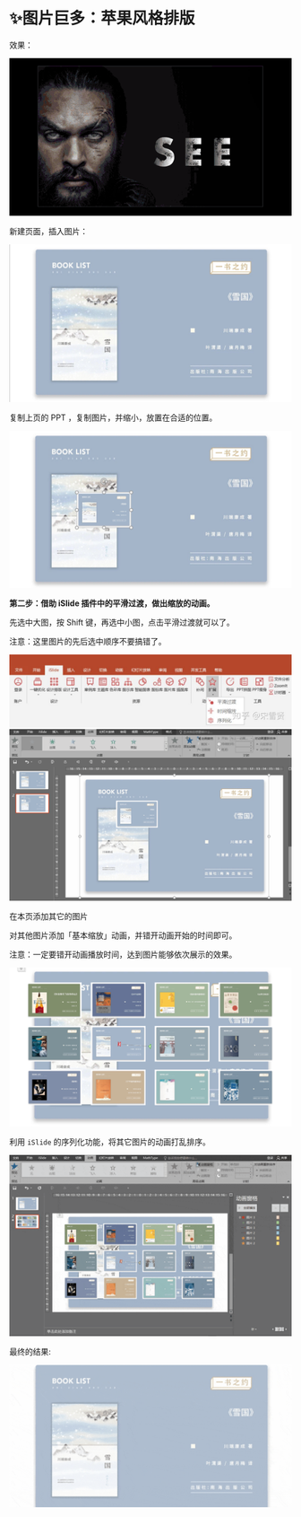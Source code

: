 # ✨图片巨多：苹果风格排版

效果：

<img src=".\img\v2-6a3a0e22f8ccbc8a2c1d30de19d2468c_hd.gif" alt="v2-6a3a0e22f8ccbc8a2c1d30de19d2468c_hd" style="zoom:80%;" />



新建页面，插入图片：

<img src=".\img\image-20200724191533564.png" alt="image-20200724191533564" style="zoom:80%;" />

复制上页的 PPT ，复制图片，并缩小，放置在合适的位置。

<img src=".\img\image-20200724191804712.png" alt="image-20200724191804712" style="zoom:80%;" />

**第二步：借助 iSlide 插件中的平滑过渡，做出缩放的动画。**

先选中大图，按 Shift 键，再选中小图，点击平滑过渡就可以了。

注意：这里图片的先后选中顺序不要搞错了。

<img src=".\img\v2-b2e1f6d404aa898afa5544ea83f8c73d_720w.jpg" alt="v2-b2e1f6d404aa898afa5544ea83f8c73d_720w" style="zoom:80%;" />

<img src=".\img\dt2.gif" alt="dt2" style="zoom:80%;" />

在本页添加其它的图片

对其他图片添加「基本缩放」动画，并错开动画开始的时间即可。

注意：一定要错开动画播放时间，达到图片能够依次展示的效果。

<img src=".\img\image-20200724193217863.png" alt="image-20200724193217863" style="zoom:80%;" />

利用 `iSlide` 的序列化功能，将其它图片的动画打乱排序。

<img src=".\img\dt222 (1).gif" alt="dt222 (1)" style="zoom:80%;" />

最终的结果:

<img src=".\img\re2 (1).gif" alt="re2 (1)" style="zoom:80%;" />





